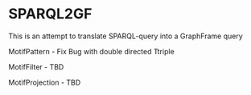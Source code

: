 # SPARQL2GF
This is an attempt to translate SPARQL-query into a GraphFrame query

MotifPattern - Fix Bug with double directed Ttriple

MotifFilter - TBD

MotifProjection - TBD
